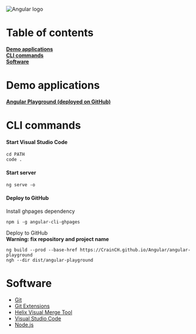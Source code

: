 ![Angular logo](https://fewclicks.io/wp-content/uploads/2017/08/tool-logo-angular.png)

Table of contents
=================

**[Demo applications](#demo-applications)**<br>
**[CLI commands](#cli-commands)**<br>
**[Software](#software)**<br>

Demo applications
=================

**[Angular Playground (deployed on GitHub)](https://crainch.github.io/Angular/angular-playground/)**<br>

CLI commands
============

#### Start Visual Studio Code
```
cd PATH
code .
```

#### Start server
```
ng serve -o
```

#### Deploy to GitHub

Install ghpages dependency
```
npm i -g angular-cli-ghpages
```

Deploy to GitHub<br>
**Warning: fix repository and project name**
```
ng build --prod --base-href https://CrainCH.github.io/Angular/angular-playground
ngh --dir dist/angular-playground
```

Software
========

* [Git](https://git-scm.com/download/)
* [Git Extensions](https://sourceforge.net/projects/gitextensions/)
* [Helix Visual Merge Tool](https://www.perforce.com/downloads/visual-merge-tool)
* [Visual Studio Code](https://code.visualstudio.com/Download)
* [Node.js](https://nodejs.org/en/)
